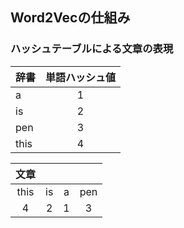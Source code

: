 ## Word2Vecの仕組み

### ハッシュテーブルによる文章の表現

| 辞書  | 単語ハッシュ値 |
| ----- |:--------------:|
| a     | 1              |
| is    | 2              |
| pen   | 3              |
| this  | 4              |

| 文章 |      |      |      |
|:----:|:----:|:----:|:----:|
| this | is   | a    | pen  |
| 4    | 2    | 1    | 3    |
